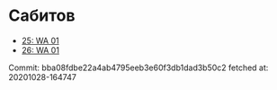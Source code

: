 # Сабитов
- [25: WA 01](25.md)
- [26: WA 01](26.md)

Commit: bba08fdbe22a4ab4795eeb3e60f3db1dad3b50c2
 fetched at: 20201028-164747
